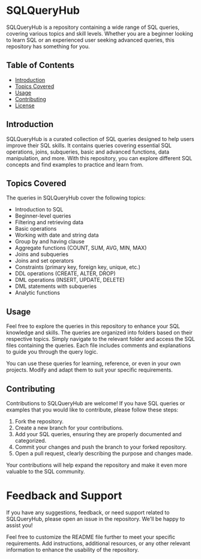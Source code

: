 # SQLQueryHub

SQLQueryHub is a repository containing a wide range of SQL queries, covering various topics and skill levels. Whether you are a beginner looking to learn SQL or an experienced user seeking advanced queries, this repository has something for you.

## Table of Contents

- [Introduction](#introduction)
- [Topics Covered](#topics-covered)
- [Usage](#usage)
- [Contributing](#contributing)
- [License](#license)

## Introduction

SQLQueryHub is a curated collection of SQL queries designed to help users improve their SQL skills. It contains queries covering essential SQL operations, joins, subqueries, basic and advanced functions, data manipulation, and more. With this repository, you can explore different SQL concepts and find examples to practice and learn from.

## Topics Covered

The queries in SQLQueryHub cover the following topics:

- Introduction to SQL
- Beginner-level queries
- Filtering and retrieving data
- Basic operations
- Working with date and string data
- Group by and having clause
- Aggregate functions (COUNT, SUM, AVG, MIN, MAX)
- Joins and subqueries
- Joins and set operators
- Constraints (primary key, foreign key, unique, etc.)
- DDL operations (CREATE, ALTER, DROP)
- DML operations (INSERT, UPDATE, DELETE)
- DML statements with subqueries
- Analytic functions

## Usage

Feel free to explore the queries in this repository to enhance your SQL knowledge and skills. The queries are organized into folders based on their respective topics. Simply navigate to the relevant folder and access the SQL files containing the queries. Each file includes comments and explanations to guide you through the query logic.

You can use these queries for learning, reference, or even in your own projects. Modify and adapt them to suit your specific requirements.

## Contributing

Contributions to SQLQueryHub are welcome! If you have SQL queries or examples that you would like to contribute, please follow these steps:

1. Fork the repository.
2. Create a new branch for your contributions.
3. Add your SQL queries, ensuring they are properly documented and categorized.
4. Commit your changes and push the branch to your forked repository.
5. Open a pull request, clearly describing the purpose and changes made.

Your contributions will help expand the repository and make it even more valuable to the SQL community.

# Feedback and Support
If you have any suggestions, feedback, or need support related to SQLQueryHub, please open an issue in the repository. We'll be happy to assist you!

Feel free to customize the README file further to meet your specific requirements. Add instructions, additional resources, or any other relevant information to enhance the usability of the repository.
